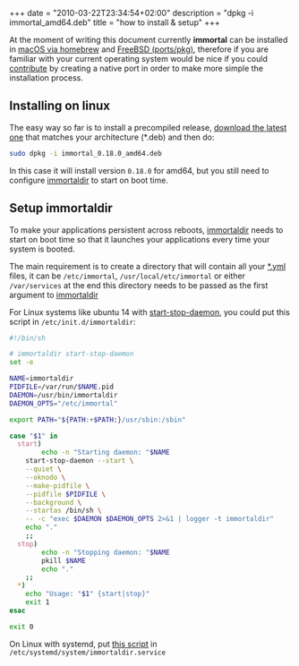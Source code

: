 +++
date = "2010-03-22T23:34:54+02:00"
description = "dpkg -i immortal_amd64.deb"
title = "how to install & setup"
+++

At the moment of writing this document currently **immortal** can be installed
in [macOS via homebrew](/mac/) and [FreeBSD (ports/pkg)](/freebsd/), therefore
if you are familiar with your current operating system would be nice if you
could [contribute](https://github.com/immortal/immortal/blob/master/CONTRIBUTING.md#getting-started)
by creating a native port in order to make more simple the installation process.

## Installing on linux

The easy way so far is to install a precompiled release, [download the latest one](https://github.com/immortal/immortal/releases) that matches your architecture (*.deb) and then do:

```sh
sudo dpkg -i immortal_0.18.0_amd64.deb
```

In this case it will install version `0.18.0` for amd64, but you still need to configure [immortaldir](/post/immortaldir) to start on boot time.

## Setup immortaldir

To make your applications persistent across reboots,
[immortaldir](/post/immortaldir/) needs to start on boot time so that it
launches your applications every time your system is booted.

The main requirement is to create a directory that will contain
all your [*.yml](/post/run.yml) files, it can be `/etc/immortal`,
`/usr/local/etc/immortal` or either `/var/services` at the end this directory
needs to be passed as the first argument to [immortaldir](/post/immortaldir)

For Linux systems like ubuntu 14 with
[start-stop-daemon](https://manpages.debian.org/jessie/dpkg/start-stop-daemon.8.en.html),
you could put this script in `/etc/init.d/immortaldir`:

```sh
#!/bin/sh

# immortaldir start-stop-daemon
set -e

NAME=immortaldir
PIDFILE=/var/run/$NAME.pid
DAEMON=/usr/bin/immortaldir
DAEMON_OPTS="/etc/immortal"

export PATH="${PATH:+$PATH:}/usr/sbin:/sbin"

case "$1" in
  start)
        echo -n "Starting daemon: "$NAME
	start-stop-daemon --start \
    --quiet \
    --oknodo \
    --make-pidfile \
    --pidfile $PIDFILE \
    --background \
    --startas /bin/sh \
    -- -c "exec $DAEMON $DAEMON_OPTS 2>&1 | logger -t immortaldir"
    echo "."
	;;
  stop)
        echo -n "Stopping daemon: "$NAME
        pkill $NAME
        echo "."
	;;
  *)
	echo "Usage: "$1" {start|stop}"
	exit 1
esac

exit 0
```

On Linux with systemd, put [this script](/post/systemd/) in `/etc/systemd/system/immortaldir.service`
